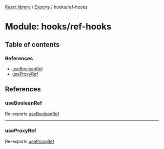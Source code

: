 [React library](../index.md) / [Exports](../modules.md) / hooks/ref-hooks

# Module: hooks/ref-hooks

## Table of contents

### References

- [useBooleanRef](hooks_ref_hooks.md#usebooleanref)
- [useProxyRef](hooks_ref_hooks.md#useproxyref)

## References

### useBooleanRef

Re-exports [useBooleanRef](hooks_ref_hooks_useBooleanRef.md#usebooleanref)

___

### useProxyRef

Re-exports [useProxyRef](hooks_ref_hooks_useProxyRef.md#useproxyref)
